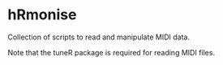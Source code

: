 # hRmonise
Collection of scripts to read and manipulate MIDI data.

Note that the tuneR package is required for reading MIDI files.
